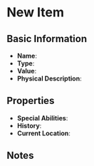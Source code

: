 # New Item
## Basic Information
- **Name**: 
- **Type**: 
- **Value**: 
- **Physical Description**: 

## Properties
- **Special Abilities**: 
- **History**: 
- **Current Location**: 

## Notes
